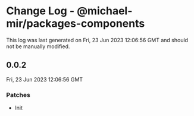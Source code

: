 # Change Log - @michael-mir/packages-components

This log was last generated on Fri, 23 Jun 2023 12:06:56 GMT and should not be manually modified.

## 0.0.2
Fri, 23 Jun 2023 12:06:56 GMT

### Patches

- Init

